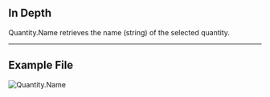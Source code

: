 ## In Depth
Quantity.Name retrieves the name (string) of the selected quantity.
___
## Example File

![Quantity.Name](./DynamoUnits.Quantity.Name_img.png)
